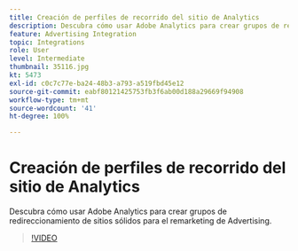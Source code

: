 ```yaml
---
title: Creación de perfiles de recorrido del sitio de Analytics
description: Descubra cómo usar Adobe Analytics para crear grupos de redireccionamiento de sitios sólidos para el remarketing de Advertising Cloud.
feature: Advertising Integration
topic: Integrations
role: User
level: Intermediate
thumbnail: 35116.jpg
kt: 5473
exl-id: c0c7c77e-ba24-48b3-a793-a519fbd45e12
source-git-commit: eabf80121425753fb3f6ab00d188a29669f94908
workflow-type: tm+mt
source-wordcount: '41'
ht-degree: 100%

---
```


# Creación de perfiles de recorrido del sitio de Analytics

Descubra cómo usar Adobe Analytics para crear grupos de redireccionamiento de sitios sólidos para el remarketing de Advertising.

>[!VIDEO](https://video.tv.adobe.com/v/40432/?quality=12&learn=on&captions=spa)
